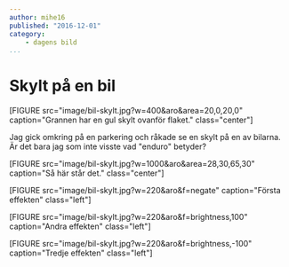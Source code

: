 ```yaml
---
author: mihe16
published: "2016-12-01"
category:
    - dagens bild
...
```


Skylt på en bil
===============

[FIGURE src="image/bil-skylt.jpg?w=400&aro&area=20,0,20,0" caption="Grannen har en gul skylt ovanför flaket." class="center"]

Jag gick omkring på en parkering och råkade se en skylt på en av bilarna.
Är det bara jag som inte visste vad "enduro" betyder?

<!--more-->

[FIGURE src="image/bil-skylt.jpg?w=1000&aro&area=28,30,65,30" caption="Så här står det." class="center"]

[FIGURE src="image/bil-skylt.jpg?w=220&aro&f=negate" caption="Första effekten" class="left"]

[FIGURE src="image/bil-skylt.jpg?w=220&aro&f=brightness,100" caption="Andra effekten" class="left"]

[FIGURE src="image/bil-skylt.jpg?w=220&aro&f=brightness,-100" caption="Tredje effekten" class="left"]
